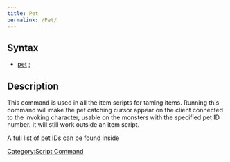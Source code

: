 ```yaml
---
title: Pet
permalink: /Pet/
---
```


Syntax
------

-   [pet](/pet "wikilink") <pet id>;

Description
-----------

This command is used in all the item scripts for taming items. Running this command will make the pet catching cursor appear on the client connected to the invoking character, usable on the monsters with the specified pet ID number. It will still work outside an item script.

A full list of pet IDs can be found inside

[Category:Script Command](/Category:Script_Command "wikilink")
